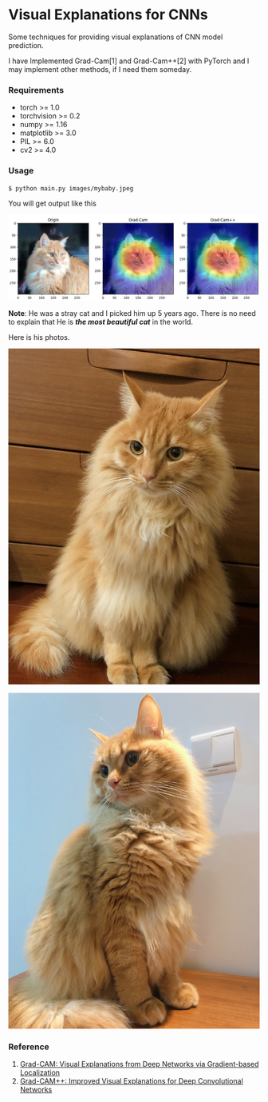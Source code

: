 # Visual Explanations for CNNs

Some techniques for providing visual explanations of CNN model prediction.

I have Implemented Grad-Cam[1] and Grad-Cam++[2] with PyTorch and I may implement other methods, if I need them someday.

### Requirements

- torch >= 1.0
- torchvision >= 0.2
- numpy >= 1.16
- matplotlib >= 3.0
- PIL >= 6.0
- cv2 >= 4.0

### Usage

```bash
$ python main.py images/mybaby.jpeg
```

You will get output like this

![世界一かわいい猫](https://raw.githubusercontent.com/mori97/visual-explanations/master/images/mybaby_result.jpeg)

**Note**: He was a stray cat and I picked him up 5 years ago. There is no need to explain that He is ***the most beautiful cat*** in the world.

Here is his photos.

![世界一かわいい猫](https://raw.githubusercontent.com/mori97/visual-explanations/master/images/mybaby1.jpeg)

![世界一かわいい猫](https://raw.githubusercontent.com/mori97/visual-explanations/master/images/mybaby2.jpeg)

### Reference

1. [Grad-CAM: Visual Explanations from Deep Networks via Gradient-based Localization](https://arxiv.org/abs/1610.02391)
1. [Grad-CAM++: Improved Visual Explanations for Deep Convolutional Networks](https://arxiv.org/abs/1710.11063)
